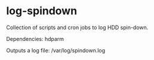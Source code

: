# log-spindown

Collection of scripts and cron jobs to log HDD spin-down.

Dependencies: hdparm

Outputs a log file: /var/log/spindown.log

